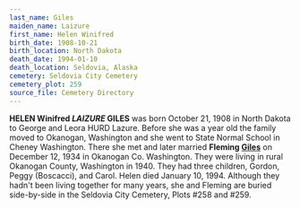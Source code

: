 ```yaml
---
last_name: Giles
maiden_name: Laizure
first_name: Helen Winifred 
birth_date: 1908-10-21
birth_location: North Dakota
death_date: 1994-01-10
death_location: Seldovia, Alaska
cemetery: Seldovia City Cemetery
cemetery_plot: 259
source_file: Cemetery Directory
---
```

**HELEN Winifred *LAIZURE* GILES**  was born October 21, 1908 in North Dakota to George and Leora HURD Lazure. Before she was a year old the family moved to Okanogan, Washington and she went to State Normal School in Cheney Washington. There she met and later married **Fleming [Giles](../_families/Giles_Family.md)** on December 12, 1934 in Okanogan Co. Washington. They were living in rural Okanogan County, Washington in 1940.  They had three children, Gordon, Peggy
(Boscacci), and Carol. Helen died January 10, 1994.  Although they hadn't been living together for many years, she and Fleming are buried side-by-side in the Seldovia City Cemetery, Plots \#258 and \#259.

